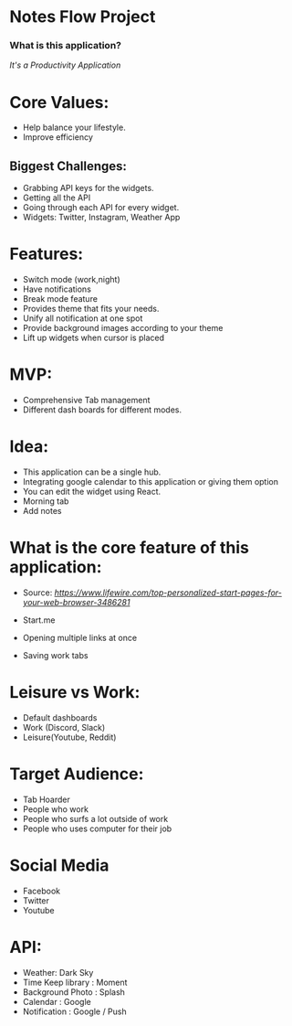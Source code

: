 # Notes Flow Project
### What is this application?
  *It's a Productivity Application*
# Core Values:
- Help balance your lifestyle. 
- Improve efficiency
  

## Biggest Challenges: 
- Grabbing API keys for the widgets.
- Getting all the API 
- Going through each API for every widget. 
- Widgets: Twitter, Instagram, Weather App


# Features:
- Switch mode (work,night)
- Have notifications
- Break mode feature
- Provides theme that fits your needs.
- Unify all notification at one spot
- Provide background images according to your theme
- Lift up widgets when cursor is placed
  
  
# MVP:
- Comprehensive Tab management
- Different dash boards for different modes.


# Idea:
- This application can be a single hub.
- Integrating google calendar to this application or giving them option
- You can edit the widget using React.
- Morning tab
- Add notes 

# What is the core feature of this application:
- Source:
*https://www.lifewire.com/top-personalized-start-pages-for-your-web-browser-3486281*

- Start.me
- Opening multiple links at once
- Saving work tabs

# Leisure vs Work:
- Default dashboards
- Work (Discord, Slack)
- Leisure(Youtube, Reddit)

# Target Audience:
- Tab Hoarder
- People who work
- People who surfs a lot outside of work
- People who uses computer for their job

# Social Media
- Facebook
- Twitter
- Youtube


# API:
- Weather: Dark Sky
- Time Keep library : Moment
- Background Photo : Splash
- Calendar : Google 
- Notification : Google / Push